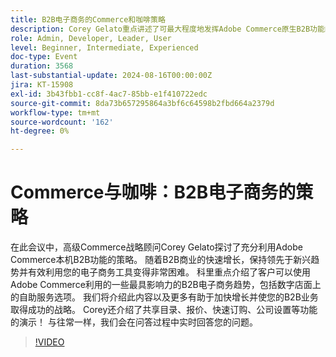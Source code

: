 ```yaml
---
title: B2B电子商务的Commerce和咖啡策略
description: Corey Gelato重点讲述了可最大程度地发挥Adobe Commerce原生B2B功能的战略（包括自助服务选项、共享目录、报价和快速订购），同时探讨了推动增长的关键电子商务趋势，并为成功推介B2B业务。
role: Admin, Developer, Leader, User
level: Beginner, Intermediate, Experienced
doc-type: Event
duration: 3568
last-substantial-update: 2024-08-16T00:00:00Z
jira: KT-15908
exl-id: 3b43fbb1-cc8f-4ac7-85bb-e1f410722edc
source-git-commit: 8da73b657295864a3bf6c64598b2fbd664a2379d
workflow-type: tm+mt
source-wordcount: '162'
ht-degree: 0%

---
```


# Commerce与咖啡：B2B电子商务的策略

在此会议中，高级Commerce战略顾问Corey Gelato探讨了充分利用Adobe Commerce本机B2B功能的策略。 随着B2B商业的快速增长，保持领先于新兴趋势并有效利用您的电子商务工具变得非常困难。 科里重点介绍了客户可以使用Adobe Commerce利用的一些最具影响力的B2B电子商务趋势，包括数字店面上的自助服务选项。 我们将介绍此内容以及更多有助于加快增长并使您的B2B业务取得成功的战略。 Corey还介绍了共享目录、报价、快速订购、公司设置等功能的演示！ 与往常一样，我们会在问答过程中实时回答您的问题。

>[!VIDEO](https://video.tv.adobe.com/v/3432604/?learn=on)
